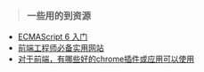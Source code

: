 > ### 一些用的到资源
- [ECMAScript 6 入门](http://es6.ruanyifeng.com/)
- [前端工程师必备实用网站](https://www.jianshu.com/p/53a7da454057)
- [对于前端，有哪些好的chrome插件或应用可以使用](https://segmentfault.com/q/1010000012602436)
